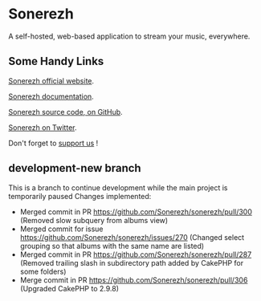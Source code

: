 Sonerezh
========

A self-hosted, web-based application to stream your music, everywhere.

Some Handy Links
----------------

[Sonerezh official website](https://www.sonerezh.bzh).

[Sonerezh documentation](https://www.sonerezh.bzh/docs/).

[Sonerezh source code, on GitHub](https://github.com/sonerezh/sonerezh).

[Sonerezh on Twitter](https://twitter.com/snrzh).

Don't forget to [support us](https://www.sonerezh.bzh/support) !

development-new branch
----------------------

This is a branch to continue development while the main project is temporarily paused
Changes implemented:

- Merged commit in PR https://github.com/Sonerezh/sonerezh/pull/300 (Removed slow subquery from albums view)
- Merged commit for issue https://github.com/Sonerezh/sonerezh/issues/270 (Changed select grouping so that albums with the same name are listed)
- Merged commit in PR https://github.com/Sonerezh/sonerezh/pull/287 (Removed trailing slash in subdirectory path added by CakePHP for some folders)
- Merge commit in PR https://github.com/Sonerezh/sonerezh/pull/306 (Upgraded CakePHP to 2.9.8)
